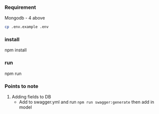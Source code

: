 

### Requirement
Mongodb - 4 above

```sh
cp .env.example .env
```
### install
npm install
### run
npm run
### Points to note
1. Adding fields to DB
   - Add to swagger.yml and run `npm run swagger:generate` then add in model

